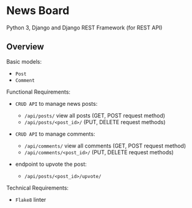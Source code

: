 # News Board
Python 3, Django and Django REST Framework (for REST API)
## Overview
Basic models:<br />
- `Post`
- `Comment`

Functional Requirements:<br />
- `CRUD API` to manage news posts:
    - `/api/posts/` view all posts (GET, POST request method)
    - `/api/posts/<post_id>/` (PUT, DELETE request methods)

- `CRUD API` to manage comments:
    - `/api/comments/` view all comments (GET, POST request method)
    - `/api/comments/<post_id>/` (PUT, DELETE request methods)
    
-  endpoint to upvote the post:
    - `/api/posts/<post_id>/upvote/`
    
Technical Requirements:<br />
- `Flake8` linter